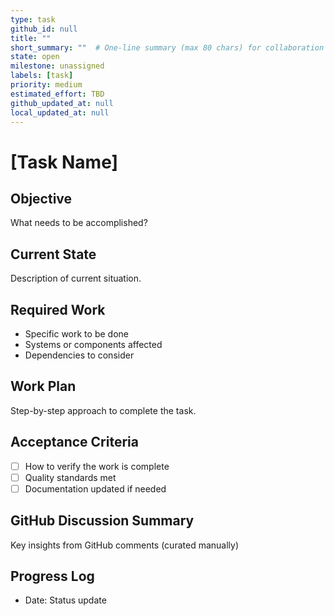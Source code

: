 ```yaml
---
type: task
github_id: null
title: ""
short_summary: ""  # One-line summary (max 80 chars) for collaboration lists
state: open
milestone: unassigned
labels: [task]
priority: medium
estimated_effort: TBD
github_updated_at: null
local_updated_at: null
---
```


# [Task Name]

## Objective
What needs to be accomplished?

## Current State
Description of current situation.

## Required Work
- Specific work to be done
- Systems or components affected
- Dependencies to consider

## Work Plan
Step-by-step approach to complete the task.

## Acceptance Criteria
- [ ] How to verify the work is complete
- [ ] Quality standards met
- [ ] Documentation updated if needed

## GitHub Discussion Summary
Key insights from GitHub comments (curated manually)

## Progress Log
- Date: Status update